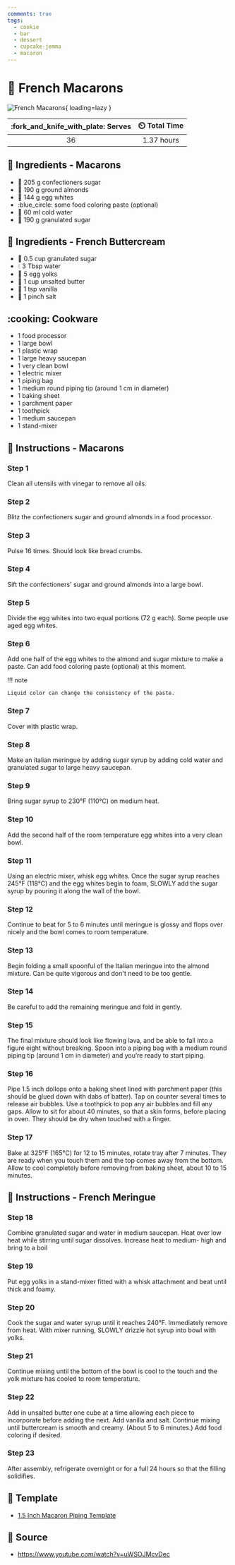 ```yaml
---
comments: true
tags:
  - cookie
  - bar
  - dessert
  - cupcake-jemma
  - macaron
---
```

# :cookie: French Macarons

![French Macarons](../assets/images/french-macarons.jpg){ loading=lazy }

| :fork_and_knife_with_plate: Serves | :timer_clock: Total Time |
|:----------------------------------:|:-----------------------: |
| 36 | 1.37 hours |

## :salt: Ingredients - Macarons

- :candy: 205 g confectioners sugar
- :chestnut: 190 g ground almonds
- :egg: 144 g egg whites
- :blue_circle: some food coloring paste (optional)
- :ice_cube: 60 ml cold water
- :candy: 190 g granulated sugar

## :salt: Ingredients - French Buttercream

- :candy: 0.5 cup granulated sugar
- :droplet: 3 Tbsp water
- :egg: 5 egg yolks
- :butter: 1 cup unsalted butter
- :icecream: 1 tsp vanilla
- :salt: 1 pinch salt

## :cooking: Cookware

- 1 food processor
- 1 large bowl
- 1 plastic wrap
- 1 large heavy saucepan
- 1 very clean bowl
- 1 electric mixer
- 1 piping bag
- 1 medium round piping tip (around 1 cm in diameter)
- 1 baking sheet
- 1 parchment paper
- 1 toothpick
- 1 medium saucepan
- 1 stand-mixer

## :pencil: Instructions - Macarons

### Step 1

Clean all utensils with vinegar to remove all oils.

### Step 2

Blitz the confectioners sugar and ground almonds in a food processor.

### Step 3

Pulse 16 times. Should look like bread crumbs.

### Step 4

Sift the confectioners' sugar and ground almonds into a large bowl.

### Step 5

Divide the egg whites into two equal portions (72 g each). Some people use aged egg whites.

### Step 6

Add one half of the egg whites to the almond and sugar mixture to make a paste. Can add food coloring paste (optional)
at this moment.

!!! note

    Liquid color can change the consistency of the paste.

### Step 7

Cover with plastic wrap.

### Step 8

Make an italian meringue by adding sugar syrup by adding cold water and granulated sugar to large heavy saucepan.

### Step 9

Bring sugar syrup to 230°F (110°C) on medium heat.

### Step 10

Add the second half of the room temperature egg whites into a very clean bowl.

### Step 11

Using an electric mixer, whisk egg whites. Once the sugar syrup reaches 245°F (118°C) and the egg whites begin to
foam, SLOWLY add the sugar syrup by pouring it along the wall of the bowl.

### Step 12

Continue to beat for 5 to 6 minutes until meringue is glossy and flops over nicely and the bowl comes to room
temperature.

### Step 13

Begin folding a small spoonful of the Italian meringue into the almond mixture. Can be quite vigorous and don't need to
be too gentle.

### Step 14

Be careful to add the remaining meringue and fold in gently.

### Step 15

The final mixture should look like flowing lava, and be able to fall into a figure eight without breaking. Spoon into a
piping bag with a medium round piping tip (around 1 cm in diameter) and you’re ready to start piping.

### Step 16

Pipe 1.5 inch dollops onto a baking sheet lined with parchment paper (this should be glued down with dabs of batter).
Tap on counter several times to release air bubbles. Use a toothpick to pop any air bubbles and fill any gaps. Allow to
sit for about 40 minutes, so that a skin forms, before placing in oven. They should be dry when touched with a finger.

### Step 17

Bake at 325°F (165°C) for 12 to 15 minutes, rotate tray after 7 minutes. They are ready when you touch them and the
top comes away from the bottom. Allow to cool completely before removing from baking sheet, about 10 to 15 minutes.

## :pencil: Instructions - French Meringue

### Step 18

Combine granulated sugar and water in medium saucepan. Heat over low heat while stirring until sugar dissolves.
Increase heat to medium- high and bring to a boil

### Step 19

Put egg yolks in a stand-mixer fitted with a whisk attachment and beat until thick and foamy.

### Step 20

Cook the sugar and water syrup until it reaches 240°F. Immediately remove from heat. With mixer running, SLOWLY drizzle
hot syrup into bowl with yolks.

### Step 21

Continue mixing until the bottom of the bowl is cool to the touch and the yolk mixture has cooled to room temperature.

### Step 22

Add in unsalted butter one cube at a time allowing each piece to incorporate before adding the next. Add vanilla and
salt. Continue mixing until buttercream is smooth and creamy. (About 5 to 6 minutes.) Add food coloring if desired.

### Step 23

After assembly, refrigerate overnight or for a full 24 hours so that the filling solidifies.

## :page_facing_up: Template

- [1.5 Inch Macaron Piping Template](../assets/docs/1.5-Inch-macaron-piping-template.pdf)

## :link: Source

- <https://www.youtube.com/watch?v=uWSOJMcvDec>
